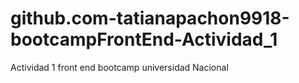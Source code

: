 # github.com-tatianapachon9918-bootcampFrontEnd-Actividad_1
Actividad 1 front end bootcamp universidad Nacional 
